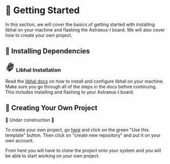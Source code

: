 # 🚀 Getting Started

In this section, we will cover the basics of getting started with installing libhal on your machine and flashing the Astraeus-I board. We will also cover how to create your own project.

## 🧰 Installing Dependencies

### <img src="../../assets/libhal.png" style="width: 30px; height: auto;"> Libhal Installation
Read the <a href="https://libhal.github.io/2.2/getting_started/" target="_blank">libhal docs</a>
 on how to install and configure libhal on your machine. Make sure you go through all of the steps in the docs before continuing. This includes installing and flashing to your Astraeus-I board.

## 🧱 Creating Your Own Project
🚧 Under construction 🚧

To create your own project, go <a href="https://github.com/libhal/libhal-starter" target="_blank">here</a> and click on the green "Use this template" button.
Then click on "create new repository" and put it on your own account.

From here you will have to clone the project onto your system and you will be able to start working on your own project.